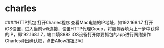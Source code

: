# charles

####HTTP抓包
打开Charles程序
查看Mac电脑的IP地址，如192.168.1.7
打开iOS设置，进入当前wifi连接，设置HTTP代理Group，将服务器填为上一步中获得的IP，即192.168.1.7，端口填8888
iOS设备打开你要抓包的app进行网络操作
Charles弹出确认框，点击Allow按钮即可